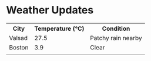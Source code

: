 # Weather Updates

<!-- WEATHER-UPDATE-START -->
<table><tr><th>City</th><th>Temperature (°C)</th><th>Condition</th></tr><tr><td>Valsad</td><td>27.5</td><td>Patchy rain nearby</td></tr><tr><td>Boston</td><td>3.9</td><td>Clear</td></tr><tr><td></td><td></td><td></td></tr></table>
<!-- WEATHER-UPDATE-END -->

